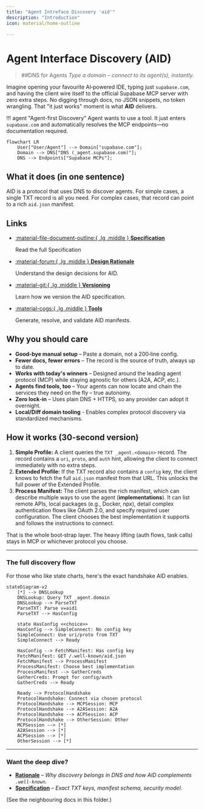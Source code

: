 ```yaml
---
title: "Agent Intreface Discovery 'aid'"
description: "Introduction"
icon: material/home-outline

---
```


# Agent Interface Discovery (AID) 

> ##DNS for Agents
> *Type a domain – connect to its agent(s), instantly.*

Imagine opening your favourite AI‑powered IDE, typing just `supabase.com`, and having the client wire itself to the official Supabase MCP server with zero extra steps. No digging through docs, no JSON snippets, no token wrangling. That "it just works" moment is what **AID** delivers.

!!! agent "Agent-first Discovery"
    Agent wants to use a tool. It just enters `supabase.com` and automatically resolves the MCP endpoints—no documentation required.

```mermaid
flowchart LR
    User["User/Agent"] --> Domain["supabase.com"];
    Domain --> DNS["DNS (_agent.supabase.com)"];
    DNS --> Endpoints["Supabase MCPs"];
```

## What it does (in one sentence)

AID is a protocol that uses DNS to discover agents. For simple cases, a single TXT record is all you need. For complex cases, that record can point to a rich `aid.json` manifest.

## Links

<div class="grid cards" markdown>

-   [:material-file-document-outline:{ .lg .middle } __Specification__](v1/specification.md)

    Read the full Specification

-   [:material-forum:{ .lg .middle } __Design Rationale__](rationale.md)

    Understand the design decisions for AID.

-   [:material-git:{ .lg .middle } __Versioning__](versioning.md)

    Learn how we version the AID specification.

-   [:material-cogs:{ .lg .middle } __Tools__](generator.md)

    Generate, resolve, and validate AID manifests.

</div>

## Why you should care

* **Good‑bye manual setup** – Paste a domain, not a 200‑line config.
* **Fewer docs, fewer errors** – The record is the source of truth, always up to date.
* **Works with today's winners** – Designed around the leading agent protocol (MCP) while staying agnostic for others (A2A, ACP, etc.).
* **Agents find tools, too** – Your agents can now locate and chain the services they need on the fly – true autonomy.
* **Zero lock‑in** – Uses plain DNS + HTTPS, so any provider can adopt it overnight.
* **Local/Diff domain tooling** - Enables complex protocol discovery via standardized mechanisms.

## How it works (30-second version)

1. **Simple Profile:** A client queries the `TXT _agent.<domain>` record. The record contains a `uri`, `proto`, and `auth` hint, allowing the client to connect immediately with no extra steps.
2. **Extended Profile:** If the TXT record also contains a `config` key, the client knows to fetch the full `aid.json` manifest from that URL. This unlocks the full power of the Extended Profile.
3. **Process Manifest:** The client parses the rich manifest, which can describe multiple ways to use the agent (**implementations**). It can list remote APIs, local packages (e.g., Docker, npx), detail complex authentication flows like OAuth 2.0, and specify required user configuration. The client chooses the best implementation it supports and follows the instructions to connect.

That is the whole boot‑strap layer. The heavy lifting (auth flows, task calls) stays in MCP or whichever protocol you choose.

---

### The full discovery flow

For those who like state charts, here's the exact handshake AID enables.

```mermaid
stateDiagram-v2
    [*] --> DNSLookup
    DNSLookup: Query TXT _agent.domain
    DNSLookup --> ParseTXT
    ParseTXT: Parse v=aid1
    ParseTXT --> HasConfig
    
    state HasConfig <<choice>>
    HasConfig --> SimpleConnect: No config key
    SimpleConnect: Use uri/proto from TXT
    SimpleConnect --> Ready

    HasConfig --> FetchManifest: Has config key
    FetchManifest: GET /.well-known/aid.json
    FetchManifest --> ProcessManifest
    ProcessManifest: Choose best implementation
    ProcessManifest --> GatherCreds
    GatherCreds: Prompt for config/auth
    GatherCreds --> Ready

    Ready --> ProtocolHandshake
    ProtocolHandshake: Connect via chosen protocol
    ProtocolHandshake --> MCPSession: MCP
    ProtocolHandshake --> A2ASession: A2A
    ProtocolHandshake --> ACPSession: ACP
    ProtocolHandshake --> OtherSession: Other
    MCPSession --> [*]
    A2ASession --> [*]
    ACPSession --> [*]
    OtherSession --> [*]
```

---

### Want the deep dive?

* [**Rationale**](rationale.md) – *Why discovery belongs in DNS and how AID complements `.well-known`.*
* [**Specification**](v1/specification.md) – *Exact TXT keys, manifest schema, security model.*

(See the neighbouring docs in this folder.)

